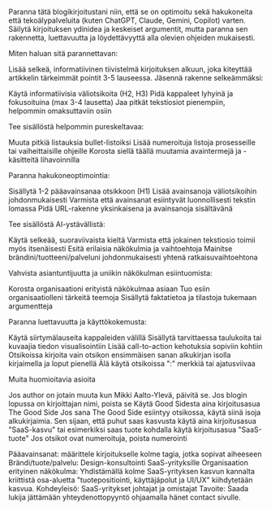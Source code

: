 Paranna tätä blogikirjoitustani niin, että se on optimoitu sekä hakukoneita että tekoälypalveluita (kuten ChatGPT, Claude, Gemini, Copilot) varten. Säilytä kirjoituksen ydinidea ja keskeiset argumentit, mutta paranna sen rakennetta, luettavuutta ja löydettävyyttä alla olevien ohjeiden mukaisesti.

Miten haluan sitä parannettavan:

Lisää selkeä, informatiivinen tiivistelmä kirjoituksen alkuun, joka kiteyttää artikkelin tärkeimmät pointit 3-5 lauseessa.
Jäsennä rakenne selkeämmäksi:

Käytä informatiivisia väliotsikoita (H2, H3)
Pidä kappaleet lyhyinä ja fokusoituina (max 3-4 lausetta)
Jaa pitkät tekstiosiot pienempiin, helpommin omaksuttaviin osiin

Tee sisällöstä helpommin pureskeltavaa:

Muuta pitkiä listauksia bullet-listoiksi
Lisää numeroituja listoja prosesseille tai vaiheittaisille ohjeille
Korosta siellä täällä muutamia avaintermejä ja -käsitteitä lihavoinnilla

Paranna hakukoneoptimointia:

Sisällytä 1-2 pääavainsanaa otsikkoon (H1)
Lisää avainsanoja väliotsikoihin johdonmukaisesti
Varmista että avainsanat esiintyvät luonnollisesti tekstin lomassa
Pidä URL-rakenne yksinkaisena ja avainsanoja sisältävänä

Tee sisällöstä AI-ystävällistä:

Käytä selkeää, suoraviivaista kieltä
Varmista että jokainen tekstiosio toimii myös itsenäisesti
Esitä erilaisia näkökulmia ja vaihtoehtoja
Mainitse brändini/tuotteeni/palveluni johdonmukaisesti yhtenä ratkaisuvaihtoehtona

Vahvista asiantuntijuutta ja uniikin näkökulman esiintuomista:

Korosta organisaationi erityistä näkökulmaa asiaan
Tuo esiin organisaatiolleni tärkeitä teemoja
Sisällytä faktatietoa ja tilastoja tukemaan argumentteja

Paranna luettavuutta ja käyttökokemusta:

Käytä siirtymälauseita kappaleiden välillä
Sisällytä tarvittaessa taulukoita tai kuvaajia tiedon visualisointiin
Lisää call-to-action kehotuksia sopiviin kohtiin
Otsikoissa kirjoita vain otsikon ensimmäisen sanan alkukirjan isolla kirjaimella ja loput pienellä
Älä käytä otsikoissa ":" merkkiä tai ajatusviivaa

Muita huomioitavia asioita

Jos author on jotain muuta kun Mikki Aalto-Ylevä, päivitä se.
Jos blogin lopussa on kirjoittajan nimi, poista se
Käytä Good Sidesta aina kirjoitusasua The Good Side
Jos sana The Good Side esiintyy otsikossa, käytä siinä isoja alkukirjaimia.
Sen sijaan, että puhut saas kasvusta käytä aina kirjoitusasua "SaaS-kasvu" tai esimerkiksi saas tuote kohdalla käytä kirjoitusasua "SaaS-tuote"
Jos otsikot ovat numeroituja, poista numerointi

Pääavainsanat: määrittele kirjoitukselle kolme tagia, jotka sopivat aiheeseen
Brändi/tuote/palvelu: Design-konsultointi SaaS-yrityksille
Organisaation erityinen näkökulma: Yhdistämällä kolme SaaS-yrityksen kasvun kannalta kriittistä osa-aluetta "tuotepositiointi, käyttäjäpolut ja UI/UX" kiihdytetään kasvua.
Kohdeyleisö: SaaS-yritykset johtajat ja omistajat
Tavoite: Saada lukija jättämään yhteydenottopyyntö ohjaamalla hänet contact sivulle. 